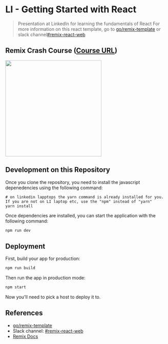 # LI - Getting Started with React
> Presentation at LinkedIn for learning the fundamentals of React
> For more information on this react template, go to [go/remix-template](https://go/remix-template) or slack channel[#remix-react-web](https://linkedin-randd.slack.com/archives/C04FUVAAFFF)


## Remix Crash Course ([Course URL](https://www.youtube.com/watch?v=RBYJTop1e-g))

<img height="300" src="https://github.com/cliffordfajardo/li-getting-started-with-react/assets/6743796/0b369b84-b4b5-4037-8b97-c922295300fe" />


## Development on this Repository
Once you clone the repository, you need to install the javascript depenedencies using the following command:

```
# on linkedin lapptops the yarn command is already installed for you. If you are not on LI laptop etc, use the "npm" instead of "yarn"
yarn install
```

Once dependencies are installed, you can start the application with the following command:
```sh
npm run dev
```


## Deployment

First, build your app for production:

```sh
npm run build
```

Then run the app in production mode:

```sh
npm start
```

Now you'll need to pick a host to deploy it to.


## References
- [go/remix-template](https://go/remix-template)
- Slack channel: [#remix-react-web](https://linkedin-randd.slack.com/archives/C04FUVAAFFF)
- [Remix Docs](https://remix.run/docs)
